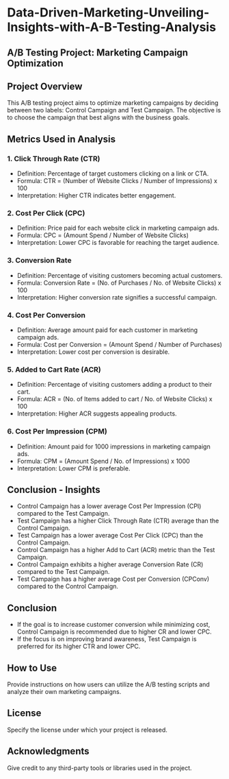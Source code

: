 # Data-Driven-Marketing-Unveiling-Insights-with-A-B-Testing-Analysis
## A/B Testing Project: Marketing Campaign Optimization

## Project Overview

This A/B testing project aims to optimize marketing campaigns by deciding between two labels: Control Campaign and Test Campaign. The objective is to choose the campaign that best aligns with the business goals.

## Metrics Used in Analysis

### 1. Click Through Rate (CTR)

- Definition: Percentage of target customers clicking on a link or CTA.
- Formula: CTR = (Number of Website Clicks / Number of Impressions) x 100
- Interpretation: Higher CTR indicates better engagement.

### 2. Cost Per Click (CPC)

- Definition: Price paid for each website click in marketing campaign ads.
- Formula: CPC = (Amount Spend / Number of Website Clicks)
- Interpretation: Lower CPC is favorable for reaching the target audience.

### 3. Conversion Rate

- Definition: Percentage of visiting customers becoming actual customers.
- Formula: Conversion Rate = (No. of Purchases / No. of Website Clicks) x 100
- Interpretation: Higher conversion rate signifies a successful campaign.

### 4. Cost Per Conversion

- Definition: Average amount paid for each customer in marketing campaign ads.
- Formula: Cost per Conversion = (Amount Spend / Number of Purchases)
- Interpretation: Lower cost per conversion is desirable.

### 5. Added to Cart Rate (ACR)

- Definition: Percentage of visiting customers adding a product to their cart.
- Formula: ACR = (No. of Items added to cart / No. of Website Clicks) x 100
- Interpretation: Higher ACR suggests appealing products.

### 6. Cost Per Impression (CPM)

- Definition: Amount paid for 1000 impressions in marketing campaign ads.
- Formula: CPM = (Amount Spend / No. of Impressions) x 1000
- Interpretation: Lower CPM is preferable.

## Conclusion - Insights

- Control Campaign has a lower average Cost Per Impression (CPI) compared to the Test Campaign.
- Test Campaign has a higher Click Through Rate (CTR) average than the Control Campaign.
- Test Campaign has a lower average Cost Per Click (CPC) than the Control Campaign.
- Control Campaign has a higher Add to Cart (ACR) metric than the Test Campaign.
- Control Campaign exhibits a higher average Conversion Rate (CR) compared to the Test Campaign.
- Test Campaign has a higher average Cost per Conversion (CPConv) compared to the Control Campaign.

## Conclusion

- If the goal is to increase customer conversion while minimizing cost, Control Campaign is recommended due to higher CR and lower CPC.
- If the focus is on improving brand awareness, Test Campaign is preferred for its higher CTR and lower CPC.

## How to Use

Provide instructions on how users can utilize the A/B testing scripts and analyze their own marketing campaigns.

## License

Specify the license under which your project is released.

## Acknowledgments

Give credit to any third-party tools or libraries used in the project.

